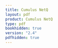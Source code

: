 ```yaml
---
title: Cumulus NetQ
layout: pdf
product: Cumulus NetQ
type: pdf
bookhidden: true
version: "2.4"
pdfhidden: true
---
```

